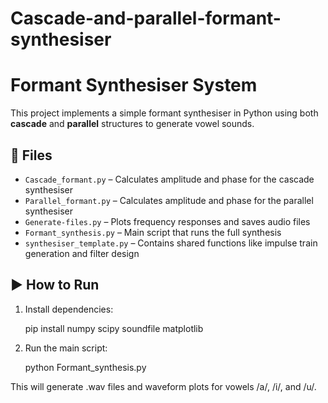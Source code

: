 # Cascade-and-parallel-formant-synthesiser
# Formant Synthesiser System

This project implements a simple formant synthesiser in Python using both **cascade** and **parallel** structures to generate vowel sounds.

## 📁 Files

- `Cascade_formant.py` – Calculates amplitude and phase for the cascade synthesiser
- `Parallel_formant.py` – Calculates amplitude and phase for the parallel synthesiser
- `Generate-files.py` – Plots frequency responses and saves audio files
- `Formant_synthesis.py` – Main script that runs the full synthesis
- `synthesiser_template.py` – Contains shared functions like impulse train generation and filter design

## ▶️ How to Run

1. Install dependencies:

   pip install numpy scipy soundfile matplotlib
   
2. Run the main script:

    python Formant_synthesis.py

   
This will generate .wav files and waveform plots for vowels /a/, /i/, and /u/.
